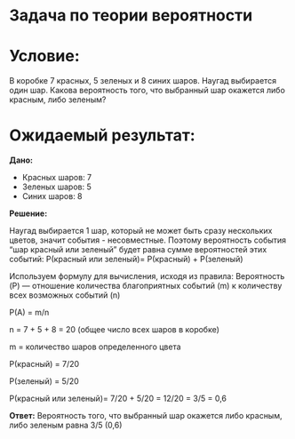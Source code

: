 # Задача по теории вероятности

# Условие: 
В коробке 7 красных, 5 зеленых и 8 синих шаров. Наугад выбирается один шар. Какова вероятность того, что выбранный шар окажется либо красным, либо зеленым?

# Ожидаемый результат:
**Дано:**
- Красных шаров: 7
- Зеленых шаров: 5
- Синих шаров: 8
  
**Решение:**
 
Наугад выбирается 1 шар, который не может быть сразу нескольких цветов, значит события - несовместные. Поэтому вероятность события “шар красный или зеленый” будет равна сумме вероятностей этих событий:
P(красный или зеленый)= P(красный) + P(зеленый)

Используем формулу для вычисления, исходя из правила: Вероятность (P) — отношение количества благоприятных событий (m) к количеству всех возможных событий (n)

P(A) = m/n 

n = 7 + 5 + 8 = 20 (общее число всех шаров в коробке)

m = количество шаров определенного цвета

P(красный) = 7/20

P(зеленый) = 5/20

P(красный или зеленый)= 7/20 + 5/20 = 12/20 = 3/5 = 0,6
  
**Ответ:** Вероятность того, что выбранный шар окажется либо красным, либо зеленым равна 3/5 (0,6)

